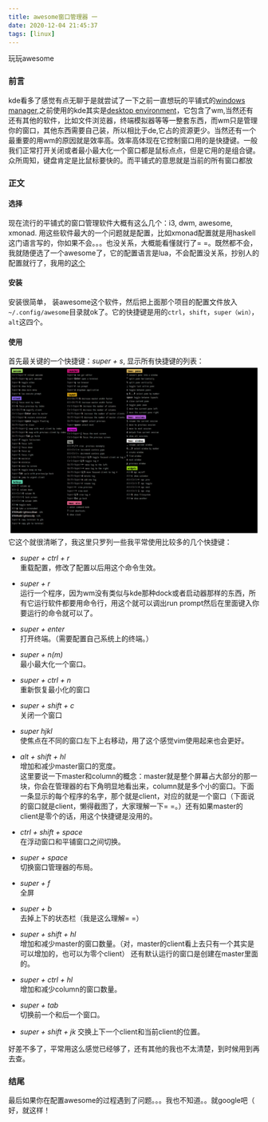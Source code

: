 ```yaml
---
title: awesome窗口管理器 一
date: 2020-12-04 21:45:37
tags: [linux]
---
```


玩玩awesome
<!--more-->

### 前言
kde看多了感觉有点无聊于是就尝试了一下之前一直想玩的平铺式的[windows manager](https://en.wikipedia.org/wiki/Window_manager),之前使用的kde其实是[desktop environment](https://en.wikipedia.org/wiki/Desktop_environment)，它包含了wm,当然还有还有其他的软件，比如文件浏览器，终端模拟器等等一整套东西，而wm只是管理你的窗口，其他东西需要自己装，所以相比于de,它占的资源更少。当然还有一个最重要的用wm的原因就是效率高。效率高体现在它控制窗口用的是快捷键。一般我们正常打开关闭或者最小最大化一个窗口都是鼠标点点，但是它用的是组合键。众所周知，键盘肯定是比鼠标要快的。而平铺式的意思就是当前的所有窗口都放

### 正文
#### 选择
现在流行的平铺式的窗口管理软件大概有这么几个：i3, dwm, awesome, xmonad. 用这些软件最大的一个问题就是配置，比如xmonad配置就是用haskell这门语言写的，你如果不会。。。也没关系，大概能看懂就行了= =。既然都不会，我就随便选了一个awesome了，它的配置语言是lua，不会配置没关系，抄别人的配置就行了，我用的[这个](https://github.com/lcpz/awesome-copycats)

#### 安装
安装很简单， 装awesome这个软件，然后把上面那个项目的配置文件放入`~/.config/awesome`目录就ok了。它的快捷键是用的`ctrl`，`shift`，`super（win）`，`alt`这四个。


#### 使用

首先最关键的一个快捷键：*super + s*, 显示所有快捷键的列表：
![快捷键列表](./awesome窗口管理器-一/shortcuts.png)
它这个就很清晰了，我这里只罗列一些我平常使用比较多的几个快捷键：
- *super + ctrl + r*  
重载配置，修改了配置以后用这个命令生效。

- *super + r*   
运行一个程序，因为wm没有类似与kde那种dock或者启动器那样的东西，所有它运行软件都要用命令行，用这个就可以调出run prompt然后在里面键入你要运行的命令就可以了。

- *super + enter*  
打开终端。（需要配置自己系统上的终端。）

- *super + n(m)*  
最小最大化一个窗口。

- *super + ctrl + n*  
重新恢复最小化的窗口

- *super + shift + c*  
关闭一个窗口

- *super hjkl*   
使焦点在不同的窗口左下上右移动，用了这个感觉vim使用起来也会更好。

- *alt + shift + hl*  
增加和减少master窗口的宽度。  
这里要说一下master和column的概念：master就是整个屏幕占大部分的那一块，你会在管理器的右下角明显地看出来，column就是多个小的窗口。下面一条显示的每个程序的名字，那个就是client，对应的就是一个窗口（下面说的窗口就是client，懒得截图了，大家理解一下= =。）还有如果master的client是零个的话，用这个快捷键是没用的。

- *ctrl + shift + space*  
在浮动窗口和平铺窗口之间切换。

- *super + space*  
切换窗口管理器的布局。

- *super + f*  
全屏

- *super + b*  
去掉上下的状态栏（我是这么理解= =）

- *super + shift + hl*  
增加和减少master的窗口数量。（对，master的client看上去只有一个其实是可以增加的，也可以为零个client）
还有默认运行的窗口是创建在master里面的。

- *super + ctrl + hl*  
增加和减少column的窗口数量。

- *super + tab*  
切换前一个和后一个窗口。

- *super + shift + jk*
交换上下一个client和当前client的位置。

好差不多了，平常用这么感觉已经够了，还有其他的我也不太清楚，到时候用到再去查。


### 结尾
最后如果你在配置awesome的过程遇到了问题。。。我也不知道。。就google吧（
好，就这样！



